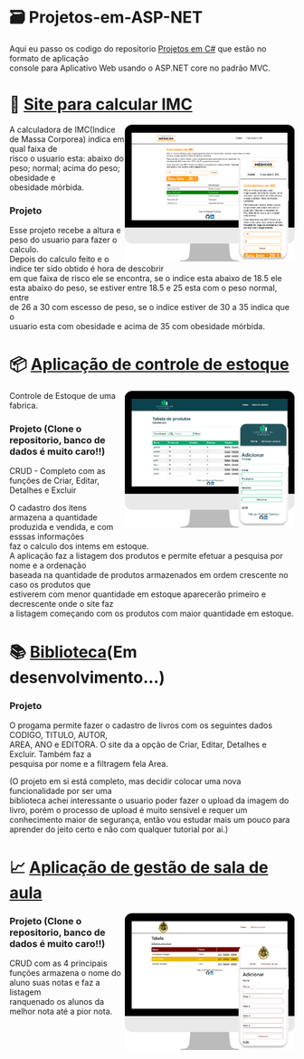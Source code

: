 #  🗃 Projetos-em-ASP-NET

Aqui eu passo os codigo do repositorio <a href="https://github.com/raphael-rfa/Projetos-em-Csharp">Projetos em C#</a> que estão no formato de aplicação  
console para Aplicativo Web usando o ASP.NET core no padrão MVC. 

# 🧮 <a href="https://calculodoimc.azurewebsites.net/">Site para calcular IMC</a> 
<a href="https://calculodoimc.azurewebsites.net/"><img src="https://raw.githubusercontent.com/raphael-rfa/sites/main/imagens/site4.png" width="300" height="auto" align="right"/></a>

A calculadora de IMC(Indice de Massa Corporea) indica em qual faixa de  
risco o usuario esta: abaixo do peso; normal; acima do peso; obesidade e  
obesidade mórbida.

### Projeto

Esse projeto recebe a altura e peso do usuario para fazer o calculo.  
Depois do calculo feito e o indice ter sido obtido é hora de descobrir  
em que faixa de risco ele se encontra, se o indice esta abaixo de 18.5 ele  
esta abaixo do peso, se estiver entre 18.5 e 25 esta com o peso normal, entre  
de 26 a 30 com escesso de peso, se o indice estiver de 30 a 35 indica que o  
usuario esta com obesidade e acima de 35 com obesidade mórbida.

# 📦 <a href="https://github.com/raphael-rfa/ControleDeEstoque">Aplicação de controle de estoque</a>
<a href="https://github.com/raphael-rfa/ControleDeEstoque"><img src="https://raw.githubusercontent.com/raphael-rfa/sites/main/imagens/site6.webp" width="300" height="auto" align="right"/></a>

Controle de Estoque de uma fabrica.

### Projeto (Clone o repositorio, banco de dados é muito caro!!)

CRUD - Completo com as funções de Criar, Editar, Detalhes e Excluir  

O cadastro dos itens armazena a quantidade produzida e vendida, e com esssas informações  
faz o calculo dos intems em estoque.  
A aplicação faz a listagem dos produtos e permite efetuar a pesquisa por nome e a ordenação  
baseada na quantidade de produtos armazenados em ordem crescente no caso os produtos que  
estiverem com menor quantidade em estoque aparecerão primeiro e decrescente onde o site faz  
a listagem começando com os produtos com maior quantidade em estoque.  


# 📚 [Biblioteca](https://github.com/raphael-rfa/Projetos-em-ASP-NET)(Em desenvolvimento...)

### Projeto

O progama permite fazer o cadastro de livros com os seguintes dados CODIGO, TITULO, AUTOR,  
AREA, ANO e EDITORA. O site da a opção de Criar, Editar, Detalhes e Excluir. Também faz a  
pesquisa por nome e a filtragem fela Area.

(O projeto em si está completo, mas decidir colocar uma nova funcionalidade por ser uma  
biblioteca achei interessante o usuario poder fazer o upload da imagem do livro, porém o 
processo de upload é muito sensivel e requer um conhecimento maior de segurança, então vou
estudar mais um pouco para aprender do jeito certo e não com qualquer tutorial por ai.)


# 📈 <a href="https://github.com/raphael-rfa/GestaoDeSalaDeAula">Aplicação de gestão de sala de aula</a>
<a href="https://github.com/raphael-rfa/GestaoDeSalaDeAula"><img src="https://raw.githubusercontent.com/raphael-rfa/sites/main/imagens/site5.webp" width="300" height="auto" align="right"/></a>

### Projeto (Clone o repositorio, banco de dados é muito caro!!)

CRUD com as 4 principais funções armazena o nome do aluno suas notas e faz a listagem  
ranquenado os alunos da melhor nota até a pior nota.
